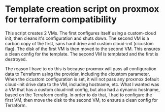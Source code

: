 # Template creation script on proxmox for terraform compatibility

This script creates 2 VMs. The first configures itself using a custom-cloud init, then cleans it's configuration and shuts down.
The second VM is a carbon copy of the first, sans hard drive and custom cloud-init (cicustom flag).
The disk of the first VM is then moved to the second VM. This ensures a clean config for the template.
The second VM is templated and the first is destroyed.

The reason I have to do this is because proxmox will pass all configuration data to Terraform using the provider, including the cicustom parameter.
When the cicustom configuration is set, it will not pass any proxmox default cloud-init drive data to the VM, including hostname, etc.
What I wanted was a VM that has a custom cloud-init config, but also had a dynamic hostname, based on the Terraform config.
In order to do that, I had to configure the first VM, then move the disk to the second VM, to ensure a clean config for Terraform.
